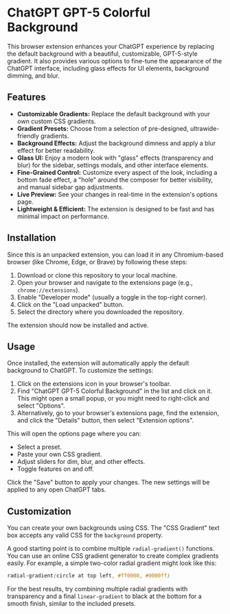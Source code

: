 # ChatGPT GPT-5 Colorful Background

This browser extension enhances your ChatGPT experience by replacing the default background with a beautiful, customizable, GPT-5-style gradient. It also provides various options to fine-tune the appearance of the ChatGPT interface, including glass effects for UI elements, background dimming, and blur.

## Features

- **Customizable Gradients:** Replace the default background with your own custom CSS gradients.
- **Gradient Presets:** Choose from a selection of pre-designed, ultrawide-friendly gradients.
- **Background Effects:** Adjust the background dimness and apply a blur effect for better readability.
- **Glass UI:** Enjoy a modern look with "glass" effects (transparency and blur) for the sidebar, settings modals, and other interface elements.
- **Fine-Grained Control:** Customize every aspect of the look, including a bottom fade effect, a "hole" around the composer for better visibility, and manual sidebar gap adjustments.
- **Live Preview:** See your changes in real-time in the extension's options page.
- **Lightweight & Efficient:** The extension is designed to be fast and has minimal impact on performance.

## Installation

Since this is an unpacked extension, you can load it in any Chromium-based browser (like Chrome, Edge, or Brave) by following these steps:

1.  Download or clone this repository to your local machine.
2.  Open your browser and navigate to the extensions page (e.g., `chrome://extensions`).
3.  Enable "Developer mode" (usually a toggle in the top-right corner).
4.  Click on the "Load unpacked" button.
5.  Select the directory where you downloaded the repository.

The extension should now be installed and active.

## Usage

Once installed, the extension will automatically apply the default background to ChatGPT. To customize the settings:

1.  Click on the extensions icon in your browser's toolbar.
2.  Find "ChatGPT GPT-5 Colorful Background" in the list and click on it. This might open a small popup, or you might need to right-click and select "Options".
3.  Alternatively, go to your browser's extensions page, find the extension, and click the "Details" button, then select "Extension options".

This will open the options page where you can:
- Select a preset.
- Paste your own CSS gradient.
- Adjust sliders for dim, blur, and other effects.
- Toggle features on and off.

Click the "Save" button to apply your changes. The new settings will be applied to any open ChatGPT tabs.

## Customization

You can create your own backgrounds using CSS. The "CSS Gradient" text box accepts any valid CSS for the `background` property.

A good starting point is to combine multiple `radial-gradient()` functions. You can use an online CSS gradient generator to create complex gradients easily. For example, a simple two-color radial gradient might look like this:

```css
radial-gradient(circle at top left, #ff0000, #0000ff)
```

For the best results, try combining multiple radial gradients with transparency and a final `linear-gradient` to black at the bottom for a smooth finish, similar to the included presets.
